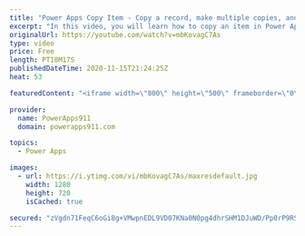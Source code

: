 ```yaml
---
title: "Power Apps Copy Item - Copy a record, make multiple copies, and edit + design tips"
excerpt: "In this video, you will learn how to copy an item in Power Apps plus we show off some fancy animations along the way. Learn to copy an item, make multiple copies, and even edit the record before making the copy.  Download this and plenty of other apps at https://training.powerapps911.com/courses/video-library"
originalUrl: https://youtube.com/watch?v=mbKovagC7As
type: video
price: Free
length: PT18M17S
publishedDateTime: 2020-11-15T21:24:25Z
heat: 53

featuredContent: "<iframe width=\"800\" height=\"500\" frameborder=\"0\" src=\"https://www.youtube.com/embed/mbKovagC7As\" allow=\"accelerometer; autoplay; encrypted-media; gyroscope; picture-in-picture\" allowfullscreen></iframe>"

provider:
  name: PowerApps911
  domain: powerapps911.com

topics:
  - Power Apps

images:
  - url: https://i.ytimg.com/vi/mbKovagC7As/maxresdefault.jpg
    width: 1280
    height: 720
    isCached: true

secured: "zVgdn71FeqC6oGi8g+VMwpnEDL9VD07KNa0N0pg4dhrSHM1DJuWD/Pp0rP9RS3R1yMdH6rNBn7P/vgbNhpUP/faZYeTIwjN8ROTZKD9kNi4wYU4DV09pdPPYnzOyuV+3hUwW03dSPXF/WxSSO5fy/Bx/ItcQ65HO1dcQ+W+CwIGxDqa8zf5FwC5U0ATCjX9YHd3iQJslSIiNMSg6XvHY8Keqdtr409+QQDL1wSz5dc+LLnT/jpe23wvFoCE01r7hTh4GHYsLEliW3A1fJgypa9XxwGhRbkMZ+8NC/O64R0gkBkXuj8XiO6ajp4s2jw1qX6LTl9Qbazm1nN4SEvAm1Tqkw8UY1QrrJpdsgCiL3RFLoN0oVAnS2+0LhLySVMxc7QQbl2CEa4mBKveNvUxTNykPtprhS/N9kdjxPtZyjrY=;gTRe1QJ6rf/wOIC/BUQPUQ=="
---
```


